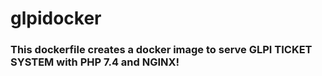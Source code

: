 # glpidocker

### This dockerfile creates a docker image to serve GLPI TICKET SYSTEM with PHP 7.4 and NGINX!
